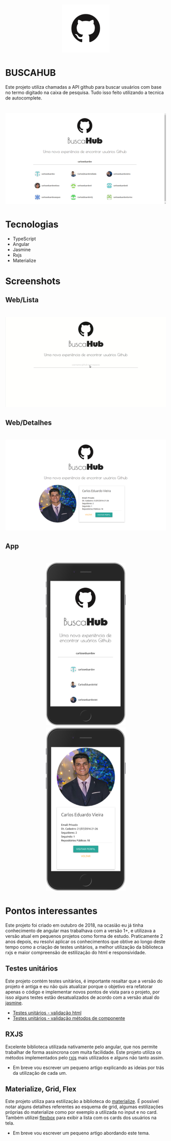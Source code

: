 <h1 align = "center">
 <img src = "src/assets/logo.png" width="150px"><br>
</h1>

# BUSCAHUB
Este projeto utiliza chamadas a API github para buscar usuários com base no termo digitado na caixa de pesquisa. Tudo isso feito utilizando a tecnica de autocomplete.

<h1 align = "center">
 <img src = "src/assets/screen1.png"><br>
</h1>

# Tecnologias
- TypeScript
- Angular
- Jasmine
- Rxjs
- Materialize

# Screenshots

## Web/Lista
<h1 align = "center">
 <img src = "src/assets/buscahub.gif"><br>
</h1>

## Web/Detalhes
<h1 align = "center">
 <img src = "src/assets/screen2.png"><br>
</h1>

## App
<h1 align = "center">
 <img src = "src/assets/screen3.png" width="250px">
 <img src = "src/assets/screen4.png" width="250px"><br>
</h1>

# Pontos interessantes
Este projeto foi criado em outubro de 2018, na ocasião eu já tinha conhecimento de angular mas trabalhava com a versão 1+, e utilizava a versão atual em pequenos projetos como forma de estudo. Praticamente 2 anos depois, eu resolvi aplicar os conhecimentos que obtive ao longo deste tempo como a criação de testes unitários, a melhor utilização da biblioteca rxjs e maior compreensão de estilização do html e responsividade.

## Testes unitários
Este projeto contém testes unitários, é importante resaltar que a versão do projeto é antiga e eu não quis atualizar porque o objetivo era refatorar apenas o código e implementar novos pontos de vista para o projeto, por isso alguns testes estão desatualizados de acordo com a versão atual do [jasmine](https://jasmine.github.io/).
- [Testes unitários - validação html](https://medium.com/carlos-eduardo-vieira/testes-unit%C3%A1rios-em-aplica%C3%A7%C3%A3o-angular-usando-jasmine-d8161254f69c)
- [Testes unitários - validação métodos de componente](https://medium.com/carlos-eduardo-vieira/testes-unit%C3%A1rios-valida%C3%A7%C3%A3o-dos-m%C3%A9todos-do-componente-usando-jasmine-88e5916e3039)

## RXJS
Excelente biblioteca utilizada nativamente pelo angular, que nos permite trabalhar de forma assincrona com muita facilidade. Este projeto utiliza os métodos implementados pelo [rxjs](https://www.learnrxjs.io/) mais utilizados e alguns não tanto assim.
- Em breve vou escrever um pequeno artigo explicando as ideias por trás da utilização de cada um.

## Materialize, Grid, Flex
Este projeto utiliza para estilização a biblioteca do [materialize](https://materializecss.com/). É possível notar alguns detalhes referentes ao esquema de grid, algumas estilizações próprias do materialize como por exemplo a utilizada no input e no card. Também utilizei  [flexbox](https://developer.mozilla.org/pt-BR/docs/Web/CSS/CSS_Flexible_Box_Layout/Conceitos_Basicos_do_Flexbox) para exibir a lista com os cards dos usuários na tela.

- Em breve vou escrever um pequeno artigo abordando este tema.
